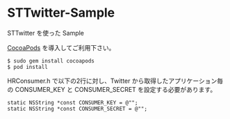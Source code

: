 STTwitter-Sample
================

STTwitter を使った Sample

[CocoaPods](http://cocoapods.org/) を導入してご利用下さい。

```
$ sudo gem install cocoapods
$ pod install
```

HRConsumer.h で以下の2行に対し、Twitter から取得したアプリケーション毎の CONSUMER_KEY と CONSUMER_SECRET を設定する必要があります。

```
static NSString *const CONSUMER_KEY = @"";
static NSString *const CONSUMER_SECRET = @"";
```
